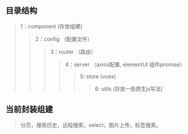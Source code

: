 ## 目录结构
> 1：component (存放组建)
>> 2：config （配置文件）
>>> 3：router （路由）
>>>> 4：server （axios配置, elementUI 组件promise）
>>>>> 5: store (vuex)
>>>>>> 6: utils (存放一些原生js写法)
## 当前封装组建
> 分页，搜索历史，远程搜索，select，图片上传，标签搜索。
